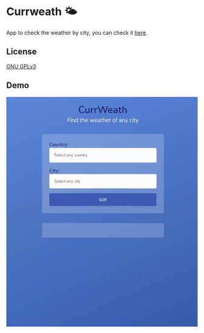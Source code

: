 # Currweath 🌤

App to check the weather by city, you can check it [here](https://currweath.netlify.app).

## License

[GNU GPLv3](https://choosealicense.com/licenses/gpl-3.0/)

## Demo

![Alt text](https://raw.githubusercontent.com/Mardecera/_currweath/main/images/_demo_movil.gif)
